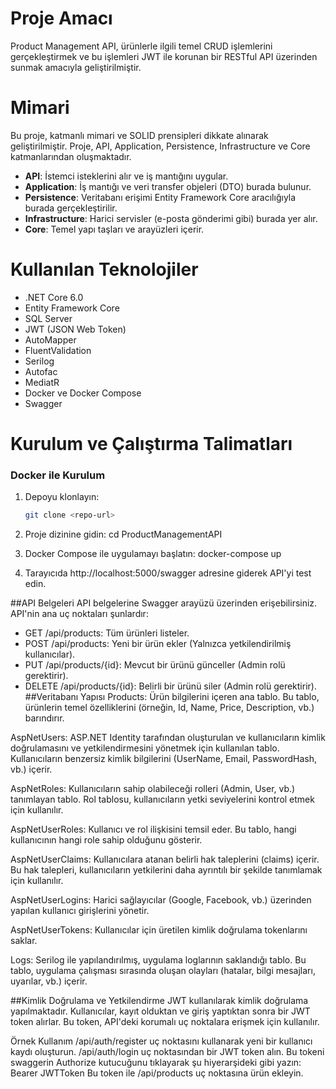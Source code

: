 # Proje Amacı
Product Management API, ürünlerle ilgili temel CRUD işlemlerini gerçekleştirmek ve bu işlemleri JWT ile korunan bir RESTful API üzerinden sunmak amacıyla geliştirilmiştir.

# Mimari
Bu proje, katmanlı mimari ve SOLID prensipleri dikkate alınarak geliştirilmiştir. Proje, API, Application, Persistence, Infrastructure ve Core katmanlarından oluşmaktadır. 
- **API**: İstemci isteklerini alır ve iş mantığını uygular.
- **Application**: İş mantığı ve veri transfer objeleri (DTO) burada bulunur.
- **Persistence**: Veritabanı erişimi Entity Framework Core aracılığıyla burada gerçekleştirilir.
- **Infrastructure**: Harici servisler (e-posta gönderimi gibi) burada yer alır.
- **Core**: Temel yapı taşları ve arayüzleri içerir.

# Kullanılan Teknolojiler
- .NET Core 6.0
- Entity Framework Core
- SQL Server
- JWT (JSON Web Token)
- AutoMapper
- FluentValidation
- Serilog
- Autofac
- MediatR
- Docker ve Docker Compose
- Swagger

# Kurulum ve Çalıştırma Talimatları
### Docker ile Kurulum
1. Depoyu klonlayın:
   ```bash
   git clone <repo-url>
   
2. Proje dizinine gidin:
cd ProductManagementAPI

3. Docker Compose ile uygulamayı başlatın:
docker-compose up

4. Tarayıcıda http://localhost:5000/swagger adresine giderek API'yi test edin.

##API Belgeleri
API belgelerine Swagger arayüzü üzerinden erişebilirsiniz. API'nin ana uç noktaları şunlardır:

- GET /api/products: Tüm ürünleri listeler.
- POST /api/products: Yeni bir ürün ekler (Yalnızca yetkilendirilmiş kullanıcılar).
- PUT /api/products/{id}: Mevcut bir ürünü günceller (Admin rolü gerektirir).
- DELETE /api/products/{id}: Belirli bir ürünü siler (Admin rolü gerektirir).
##Veritabanı Yapısı
Products: Ürün bilgilerini içeren ana tablo. Bu tablo, ürünlerin temel özelliklerini (örneğin, Id, Name, Price, Description, vb.) barındırır.

AspNetUsers: ASP.NET Identity tarafından oluşturulan ve kullanıcıların kimlik doğrulamasını ve yetkilendirmesini yönetmek için kullanılan tablo. Kullanıcıların benzersiz kimlik bilgilerini (UserName, Email, PasswordHash, vb.) içerir.

AspNetRoles: Kullanıcıların sahip olabileceği rolleri (Admin, User, vb.) tanımlayan tablo. Rol tablosu, kullanıcıların yetki seviyelerini kontrol etmek için kullanılır.

AspNetUserRoles: Kullanıcı ve rol ilişkisini temsil eder. Bu tablo, hangi kullanıcının hangi role sahip olduğunu gösterir.

AspNetUserClaims: Kullanıcılara atanan belirli hak taleplerini (claims) içerir. Bu hak talepleri, kullanıcıların yetkilerini daha ayrıntılı bir şekilde tanımlamak için kullanılır.

AspNetUserLogins: Harici sağlayıcılar (Google, Facebook, vb.) üzerinden yapılan kullanıcı girişlerini yönetir.

AspNetUserTokens: Kullanıcılar için üretilen kimlik doğrulama tokenlarını saklar.

Logs: Serilog ile yapılandırılmış, uygulama loglarının saklandığı tablo. Bu tablo, uygulama çalışması sırasında oluşan olayları (hatalar, bilgi mesajları, uyarılar, vb.) içerir.

##Kimlik Doğrulama ve Yetkilendirme
JWT kullanılarak kimlik doğrulama yapılmaktadır. Kullanıcılar, kayıt olduktan ve giriş yaptıktan sonra bir JWT token alırlar. Bu token, API'deki korumalı uç noktalara erişmek için kullanılır.

Örnek Kullanım
/api/auth/register uç noktasını kullanarak yeni bir kullanıcı kaydı oluşturun.
/api/auth/login uç noktasından bir JWT token alın.
Bu tokeni swaggerin Authorize kutucuğunu tıklayarak şu hiyerarşideki gibi yazın: Bearer JWTToken
Bu token ile /api/products uç noktasına ürün ekleyin.

